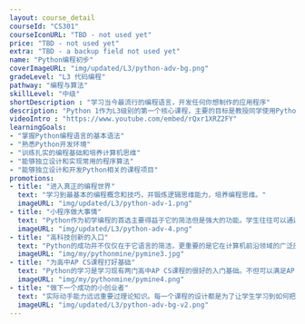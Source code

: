```yaml
---
layout: course_detail
courseId: "CS301"
courseIconURL: "TBD - not used yet"
price: "TBD - not used yet"
extra: "TBD - a backup field not used yet"
name: "Python编程初步"
coverImageURL: "img/updated/L3/python-adv-bg.png"
gradeLevel: "L3 代码编程"
pathway: "编程与算法"
skillLevel: "中级"
shortDescription : "学习当今最流行的编程语言，开发任何你想制作的应用程序"
description: "Python 1作为L3级别的第一个核心课程，主要的目标是教授同学使用Python的基本语法与指令，并且能够完成基础的应用程序的开发。通过课程的完成，同学可以掌握Python的基础知识，并且完成一个基础的Python项目，为下一阶段的Python进阶编程打下良好的基础。"
videoIntro : "https://www.youtube.com/embed/rQxr1XRZ2FY"
learningGoals:
- "掌握Python编程语言的基本语法"
- "熟悉Python开发环境"
- "训练扎实的编程基础和培养计算机思维"
- "能够独立设计和实现常用的程序算法"
- "能够独立设计和开发Python相关的课程项目"
promotions:
- title: "进入真正的编程世界"
  text: "学习到最基本的编程概念和技巧，并锻炼逻辑思维能力，培养编程思维。"
  imageURL: "img/updated/L3/python-adv-1.png"
- title: "小程序做大事情"
  text: "Python作为初学编程的首选主要得益于它的简洁但是强大的功能。学生往往可以通过简短的代码来迅速实现复杂的功能。"
  imageURL: "img/updated/L3/python-adv-4.png"
- title: "高科技创新的入口"
  text: "Python的成功并不仅仅在于它语言的简洁，更重要的是它在计算机前沿领域的广泛应用。人工智能、机器学习、语音识别、自动驾驶，你都能看到Python在其中起到的关键作用。"
  imageURL: "img/my/pythonmine/pymine3.jpg"
- title: "为高中AP CS课程打好基础"
  text: "Python的学习是学习现有两门高中AP CS课程的很好的入门基础。不但可以满足AP CS Principle的直接要求，而且还可以帮助学生轻易的过度到AP CS A要求的Java编程语言。"
  imageURL: "img/my/pythonmine/pymine4.png"
- title: "做下一个成功的小创业者"
  text: "实际动手能力远远重要过理论知识。每一个课程的设计都是为了让学生学习到如何把自己对于项目的一个想法通过努力变为现实。年轻的小小创业家就是在这样的挑战中产生的。"
  imageURL: "img/updated/L3/python-adv-bg-v2.png"
---
```

